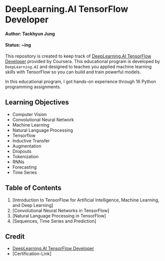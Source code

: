# DeepLearning.AI TensorFlow Developer

#### Author: Tackhyun Jung

#### Status: ~ing

This repository is created to keep track of [DeepLearning.AI TensorFlow Developer](https://www.coursera.org/professional-certificates/tensorflow-in-practice) provided by Coursera. This educational program is developed by `DeepLearning.AI` and designed to teaches you applied machine learning skills with TensorFlow so you can build and train powerful models. 

In this educational program, I got hands-on experience through 16 Python programming assignments.

## Learning Objectives
* Computer Vision
* Convolutional Neural Network
* Machine Learning
* Natural Language Processing
* Tensorflow
* Inductive Transfer
* Augmentation
* Dropouts
* Tokenization
* RNNs
* Forecasting
* Time Series

## Table of Contents

1. [Introduction to TensorFlow for Artificial Intelligence, Machine Learning, and Deep Learning]
2. [Convolutional Neural Networks in TensorFlow]
3. [Natural Language Processing in TensorFlow]
4. [Sequences, Time Series and Prediction]

## Credit

* [DeepLearning.AI TensorFlow Developer](https://www.coursera.org/professional-certificates/tensorflow-in-practice)
* [Certification-Link]
